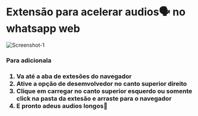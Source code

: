 <p align="center">
    <h1>Extensão para acelerar audios🗣 no whatsapp web</h1>
</p>

</hr>

<p>
<img src="https://i.ibb.co/T48hPB2/Screenshot-1.jpg" alt="Screenshot-1" border="0">
</p>


</hr>

<h3>Para adicionala<h3>
<ol>
    <li>Va até a aba de extesões do navegador</li>
    <li>Ative a opção de desemvolvedor no canto superior direito</li>
    <li>Clique em carregar no canto superior esquerdo ou somente click na pasta da extesão e arraste para o navegador</li>
    <li>E pronto adeus audios longos👋</li>
</ol>
